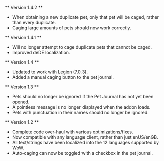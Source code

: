 ** Version 1.4.2 **
* When obtaining a new duplicate pet, only that pet will be caged, rather than every duplicate.
* Caging large amounts of pets should now work correctly.

** Version 1.4.1 **
* Will no longer attempt to cage duplicate pets that cannot be caged.
* Improved deDE localization.

** Version 1.4 **
* Updated to work with Legion (7.0.3).
* Added a manual caging button to the pet journal.

** Version 1.3 **
* Pets should no longer be ignored if the Pet Journal has not yet been opened.
* A pointless message is no longer displayed when the addon loads.
* Pets with punctuation in their names should no longer be ignored.

** Version 1.2 **
* Complete code over-haul with various optimizations/fixes.
* Now compatible with any language client, rather than just enUS/enGB.
* All text/strings have been localized into the 12 languages supported by WoW.
* Auto-caging can now be toggled with a checkbox in the pet journal.
